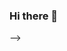 ### Hi there 👋

<!--
**Dr-DerlinX/DR-DerlinX** is a ✨ _special_ ✨ repository because its `README.md` (this file) appears on your GitHub profile.

# 💫 About Me:
</Hi I'm Derlin , estudiante apasionado de informática<br> y programación, oriundo de República Dominicana. <br>Mi dedicación se centra en explorar las complejidades <br>del mundo digital y desarrollar habilidades innovadoras <br>en el campo de la tecnología. !>


## 🌐 Socials:
[![Discord](https://img.shields.io/badge/Discord-%237289DA.svg?logo=discord&logoColor=white)](https://discord.gg/DerlinXD#1841) [![LinkedIn](https://img.shields.io/badge/LinkedIn-%230077B5.svg?logo=linkedin&logoColor=white)](https://linkedin.com/in/Derlin Valera Peguero) 

# 💻 Tech Stack:
![Java](https://img.shields.io/badge/java-%23ED8B00.svg?style=for-the-badge&logo=openjdk&logoColor=white) ![HTML5](https://img.shields.io/badge/html5-%23E34F26.svg?style=for-the-badge&logo=html5&logoColor=white) ![CSS3](https://img.shields.io/badge/css3-%231572B6.svg?style=for-the-badge&logo=css3&logoColor=white) ![Windows Terminal](https://img.shields.io/badge/Windows%20Terminal-%234D4D4D.svg?style=for-the-badge&logo=windows-terminal&logoColor=white) ![Spring](https://img.shields.io/badge/spring-%236DB33F.svg?style=for-the-badge&logo=spring&logoColor=white) ![MySQL](https://img.shields.io/badge/mysql-%2300000f.svg?style=for-the-badge&logo=mysql&logoColor=white) ![MicrosoftSQLServer](https://img.shields.io/badge/Microsoft%20SQL%20Server-CC2927?style=for-the-badge&logo=microsoft%20sql%20server&logoColor=white) ![Docker](https://img.shields.io/badge/docker-%230db7ed.svg?style=for-the-badge&logo=docker&logoColor=white)
# 📊 GitHub Stats:
![](https://github-readme-stats.vercel.app/api?username=Dr-DerlinX&theme=nord&hide_border=false&include_all_commits=false&count_private=false)<br/>
![](https://github-readme-streak-stats.herokuapp.com/?user=Dr-DerlinX&theme=nord&hide_border=false)<br/>
![](https://github-readme-stats.vercel.app/api/top-langs/?username=Dr-DerlinX&theme=nord&hide_border=false&include_all_commits=false&count_private=false&layout=compact)

---
[![](https://visitcount.itsvg.in/api?id=Dr-DerlinX&icon=2&color=0)](https://visitcount.itsvg.in)

<!-- Proudly created with GPRM ( https://gprm.itsvg.in ) -->
-->
